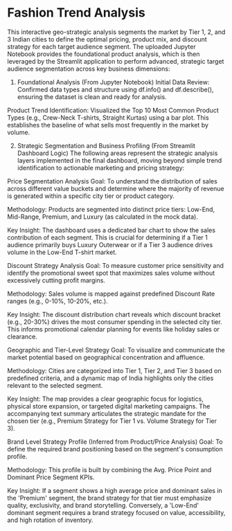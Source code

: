 # Fashion Trend Analysis
This interactive geo-strategic analysis segments the market by Tier 1, 2, and 3 Indian cities to define the optimal pricing, product mix, and discount strategy for each target audience segment.
The uploaded Jupyter Notebook provides the foundational product analysis, which is then leveraged by the Streamlit application to perform advanced, strategic target audience segmentation across key business dimensions:

1. Foundational Analysis (From Jupyter Notebook)
Initial Data Review: Confirmed data types and structure using df.info() and df.describe(), ensuring the dataset is clean and ready for analysis.

Product Trend Identification: Visualized the Top 10 Most Common Product Types (e.g., Crew-Neck T-shirts, Straight Kurtas) using a bar plot. This establishes the baseline of what sells most frequently in the market by volume.

2. Strategic Segmentation and Business Profiling (From Streamlit Dashboard Logic)
The following areas represent the strategic analysis layers implemented in the final dashboard, moving beyond simple trend identification to actionable marketing and pricing strategy:

Price Segmentation Analysis
Goal: To understand the distribution of sales across different value buckets and determine where the majority of revenue is generated within a specific city tier or product category.

Methodology: Products are segmented into distinct price tiers: Low-End, Mid-Range, Premium, and Luxury (as calculated in the mock data).

Key Insight: The dashboard uses a dedicated bar chart to show the sales contribution of each segment. This is crucial for determining if a Tier 1 audience primarily buys Luxury Outerwear or if a Tier 3 audience drives volume in the Low-End T-shirt market.

Discount Strategy Analysis
Goal: To measure customer price sensitivity and identify the promotional sweet spot that maximizes sales volume without excessively cutting profit margins.

Methodology: Sales volume is mapped against predefined Discount Rate ranges (e.g., 0-10%, 10-20%, etc.).

Key Insight: The discount distribution chart reveals which discount bracket (e.g., 20-30%) drives the most consumer spending in the selected city tier. This informs promotional calendar planning for events like holiday sales or clearance.

Geographic and Tier-Level Strategy
Goal: To visualize and communicate the market potential based on geographical concentration and affluence.

Methodology: Cities are categorized into Tier 1, Tier 2, and Tier 3 based on predefined criteria, and a dynamic map of India highlights only the cities relevant to the selected segment.

Key Insight: The map provides a clear geographic focus for logistics, physical store expansion, or targeted digital marketing campaigns. The accompanying text summary articulates the strategic mandate for the chosen tier (e.g., Premium Strategy for Tier 1 vs. Volume Strategy for Tier 3).

Brand Level Strategy Profile (Inferred from Product/Price Analysis)
Goal: To define the required brand positioning based on the segment's consumption profile.

Methodology: This profile is built by combining the Avg. Price Point and Dominant Price Segment KPIs.

Key Insight: If a segment shows a high average price and dominant sales in the 'Premium' segment, the brand strategy for that tier must emphasize quality, exclusivity, and brand storytelling. Conversely, a 'Low-End' dominant segment requires a brand strategy focused on value, accessibility, and high rotation of inventory.
